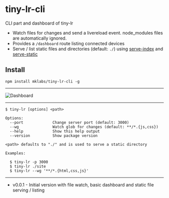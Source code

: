 # tiny-lr-cli

CLI part and dashboard of tiny-lr

- Watch files for changes and send a livereload event. node_modules files are automatically ignored.
- Provides a `/dashboard` route listing connected devices
- Serve / list static files and directories (default: `./`) using
  [serve-index](https://github.com/expressjs/serve-index) and
  [serve-static](https://github.com/expressjs/serve-index)

## Install

    npm install mklabs/tiny-lr-cli -g

---

![Dashboard](https://cloud.githubusercontent.com/assets/113832/17619801/0ffb6d0c-6088-11e6-9b55-1126a0b45a5d.PNG)

---

    $ tiny-lr [options] <path>

    Options:
      --port             Change server port (default: 3000)
      --wg               Watch glob for changes (default: **/*.{js,css})
      --help             Show this help output
      --version          Show package version

    <path> defaults to "./" and is used to serve a static directory

    Examples:

      $ tiny-lr -p 3000
      $ tiny-lr ./site
      $ tiny-lr --wg '**/*.{html,css,js}'

---

- v0.0.1 - Initial version with file watch, basic dashboard and static file serving / listing
